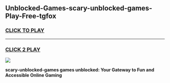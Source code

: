 
## Unblocked-Games-scary-unblocked-games-Play-Free-tgfox
<h3>
<a href="https://premium76.site?title=scary-unblocked-games&ref=17A">CLICK TO PLAY</a></h3>
<hr>

<h3>
<a href="https://premium76.site?title=scary-unblocked-games&ref=17A">CLICK 2 PLAY</a>
  
</h3>

<a href="https://premium76.site?title=scary-unblocked-games&ref=17A"><img src="https://clearcache.store/games.png"></a>


**scary-unblocked-games games unblocked: Your Gateway to Fun and Accessible Online Gaming**
